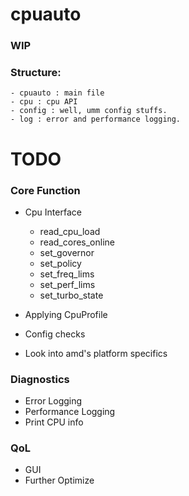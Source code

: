 # cpuauto
### WIP

### Structure:
    - cpuauto : main file
    - cpu : cpu API
    - config : well, umm config stuffs.
    - log : error and performance logging.


# TODO

### Core Function
- Cpu Interface
    - read_cpu_load
    - read_cores_online
    - set_governor
    - set_policy
    - set_freq_lims
    - set_perf_lims
    - set_turbo_state

- Applying CpuProfile
- Config checks
- Look into amd's platform specifics

### Diagnostics
- Error Logging
- Performance Logging
- Print CPU info

### QoL
- GUI
- Further Optimize

